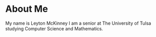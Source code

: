 # About Me

My name is Leyton McKinney I am a senior at The University of Tulsa studying Computer Science and Mathematics.
